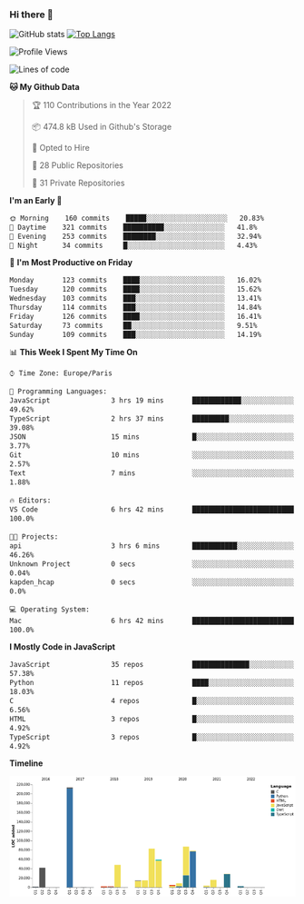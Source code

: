 ### Hi there 👋


![GitHub stats](https://github-readme-stats.vercel.app/api?username=eastkap&theme=dark&show_icons=true&count_private=true)
[![Top Langs](https://github-readme-stats.vercel.app/api/top-langs/?username=eastkap&layout=compact)](https://github.com/anuraghazra/github-readme-stats)



<!--START_SECTION:waka-->
![Profile Views](http://img.shields.io/badge/Profile%20Views-0-blue)

![Lines of code](https://img.shields.io/badge/From%20Hello%20World%20I%27ve%20Written-712493%20lines%20of%20code-blue)

**🐱 My Github Data** 

> 🏆 110 Contributions in the Year 2022
 > 
> 📦 474.8 kB Used in Github's Storage 
 > 
> 💼 Opted to Hire
 > 
> 📜 28 Public Repositories 
 > 
> 🔑 31 Private Repositories  
 > 
**I'm an Early 🐤** 

```text
🌞 Morning    160 commits    █████░░░░░░░░░░░░░░░░░░░░   20.83% 
🌆 Daytime    321 commits    ██████████░░░░░░░░░░░░░░░   41.8% 
🌃 Evening    253 commits    ████████░░░░░░░░░░░░░░░░░   32.94% 
🌙 Night      34 commits     █░░░░░░░░░░░░░░░░░░░░░░░░   4.43%

```
📅 **I'm Most Productive on Friday** 

```text
Monday       123 commits    ████░░░░░░░░░░░░░░░░░░░░░   16.02% 
Tuesday      120 commits    ████░░░░░░░░░░░░░░░░░░░░░   15.62% 
Wednesday    103 commits    ███░░░░░░░░░░░░░░░░░░░░░░   13.41% 
Thursday     114 commits    ███░░░░░░░░░░░░░░░░░░░░░░   14.84% 
Friday       126 commits    ████░░░░░░░░░░░░░░░░░░░░░   16.41% 
Saturday     73 commits     ██░░░░░░░░░░░░░░░░░░░░░░░   9.51% 
Sunday       109 commits    ███░░░░░░░░░░░░░░░░░░░░░░   14.19%

```


📊 **This Week I Spent My Time On** 

```text
⌚︎ Time Zone: Europe/Paris

💬 Programming Languages: 
JavaScript               3 hrs 19 mins       ████████████░░░░░░░░░░░░░   49.62% 
TypeScript               2 hrs 37 mins       █████████░░░░░░░░░░░░░░░░   39.08% 
JSON                     15 mins             █░░░░░░░░░░░░░░░░░░░░░░░░   3.77% 
Git                      10 mins             ░░░░░░░░░░░░░░░░░░░░░░░░░   2.57% 
Text                     7 mins              ░░░░░░░░░░░░░░░░░░░░░░░░░   1.88%

🔥 Editors: 
VS Code                  6 hrs 42 mins       █████████████████████████   100.0%

🐱‍💻 Projects: 
api                      3 hrs 6 mins        ███████████░░░░░░░░░░░░░░   46.26% 
Unknown Project          0 secs              ░░░░░░░░░░░░░░░░░░░░░░░░░   0.04% 
kapden_hcap              0 secs              ░░░░░░░░░░░░░░░░░░░░░░░░░   0.0%

💻 Operating System: 
Mac                      6 hrs 42 mins       █████████████████████████   100.0%

```

**I Mostly Code in JavaScript** 

```text
JavaScript               35 repos            ██████████████░░░░░░░░░░░   57.38% 
Python                   11 repos            ████░░░░░░░░░░░░░░░░░░░░░   18.03% 
C                        4 repos             █░░░░░░░░░░░░░░░░░░░░░░░░   6.56% 
HTML                     3 repos             █░░░░░░░░░░░░░░░░░░░░░░░░   4.92% 
TypeScript               3 repos             █░░░░░░░░░░░░░░░░░░░░░░░░   4.92%

```


**Timeline**

![Chart not found](https://raw.githubusercontent.com/Eastkap/Eastkap/main/charts/bar_graph.png) 


<!--END_SECTION:waka-->

<!--
**Eastkap/eastkap** is a ✨ _special_ ✨ repository because its `README.md` (this file) appears on your GitHub profile.

Here are some ideas to get you started:

- 🔭 I’m currently working on ...
- 🌱 I’m currently learning ...
- 👯 I’m looking to collaborate on ...
- 🤔 I’m looking for help with ...
- 💬 Ask me about ...
- 📫 How to reach me: ...
- 😄 Pronouns: ...
- ⚡ Fun fact: ...
-->
